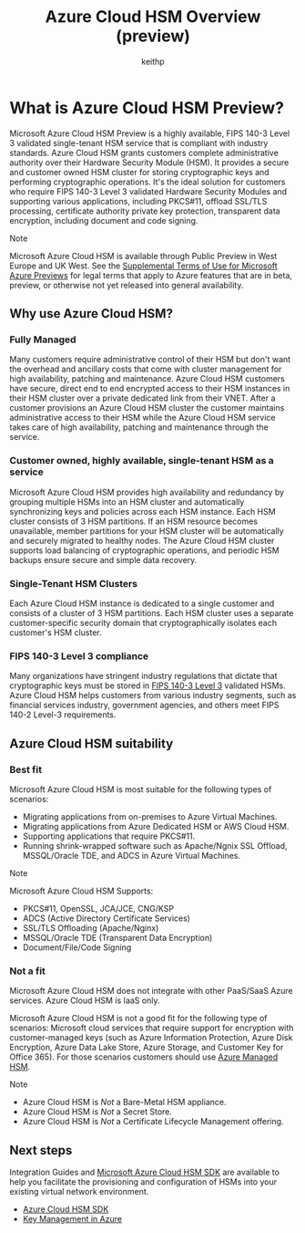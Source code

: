 ﻿---
title: Azure Cloud HSM Overview (preview)
description: Learn how Azure Cloud HSM (preview) offers cryptographic key storage within the Azure environment as a dedicated HSM service.
author: keithp
ms.service: azure-cloud-hsm
ms.topic: overview
ms.date: 03/20/2025
ms.author: keithp

#Customer Intent: As an IT Pro, decision maker I am looking for key storage capability within Azure Cloud that meets FIPS 140-3 Level 3 certification and that gives me exclusive access to a dedicated hardware security module.

#Supported Use Cases: Azure Cloud HSM provides a secure and customer owned HSM for storing cryptographic keys and performing cryptographic operations. It supports various applications, including PKCS#11, offload SSL/TLS processing, certificate authority private key protection, transparent data encryption, including document and code signing.

#Not Supported Use Cases: Azure Cloud HSM is IaaS only it does not integrate with other Azure services. Cloud HSM does not have a REST API and does not support Encryption at Rest.
---

# What is Azure Cloud HSM Preview?

Microsoft Azure Cloud HSM Preview is a highly available, FIPS 140-3 Level 3 validated single-tenant HSM service that is compliant with industry standards. Azure Cloud HSM grants customers complete administrative authority over their Hardware Security Module (HSM). It provides a secure and customer owned HSM cluster for storing cryptographic keys and performing cryptographic operations. It's the ideal solution for customers who require FIPS 140-3 Level 3 validated Hardware Security Modules and supporting various applications, including PKCS#11, offload SSL/TLS processing, certificate authority private key protection, transparent data encryption, including document and code signing.

> [!NOTE]
> Microsoft Azure Cloud HSM is available through Public Preview in West Europe and UK West. See the [Supplemental Terms of Use for Microsoft Azure Previews](https://azure.microsoft.com/support/legal/preview-supplemental-terms/) for legal terms that apply to Azure features that are in beta, preview, or otherwise not yet released into general availability.

## Why use Azure Cloud HSM?

### Fully Managed

Many customers require administrative control of their HSM but don't want the overhead and ancillary costs that come with cluster management for high availability, patching and maintenance. Azure Cloud HSM customers have secure, direct end to end encrypted access to their HSM instances in their HSM cluster over a private dedicated link from their VNET. After a customer provisions an Azure Cloud HSM cluster the customer maintains administrative access to their HSM while the Azure Cloud HSM service takes care of high availability, patching and maintenance through the service.

### Customer owned, highly available, single-tenant HSM as a service

Microsoft Azure Cloud HSM provides high availability and redundancy by grouping multiple HSMs into an HSM cluster and automatically synchronizing keys and policies across each HSM instance. Each HSM cluster consists of 3 HSM partitions. If an HSM resource becomes unavailable, member partitions for your HSM cluster will be automatically and securely migrated to healthy nodes. The Azure Cloud HSM cluster supports load balancing of cryptographic operations, and periodic HSM backups ensure secure and simple data recovery.

### Single-Tenant HSM Clusters

Each Azure Cloud HSM instance is dedicated to a single customer and consists of a cluster of 3 HSM partitions. Each HSM cluster uses a separate customer-specific security domain that cryptographically isolates each customer's HSM cluster.

### FIPS 140-3 Level 3 compliance

Many organizations have stringent industry regulations that dictate that cryptographic keys must be stored in [ FIPS 140-3 Level 3](https://csrc.nist.gov/projects/cryptographic-module-validation-program/certificate/4700) validated HSMs. Azure Cloud HSM helps customers from various industry segments, such as financial services industry, government agencies, and others meet FIPS 140-2 Level-3 requirements.

## Azure Cloud HSM suitability

### Best fit

Microsoft Azure Cloud HSM is most suitable for the following types of scenarios:

- Migrating applications from on-premises to Azure Virtual Machines.
- Migrating applications from Azure Dedicated HSM or AWS Cloud HSM.
- Supporting applications that require PKCS#11.
- Running shrink-wrapped software such as Apache/Ngnix SSL Offload, MSSQL/Oracle TDE, and ADCS in Azure Virtual Machines.

> [!NOTE]
> Microsoft Azure Cloud HSM Supports:
> 
> - PKCS#11, OpenSSL, JCA/JCE, CNG/KSP
> - ADCS (Active Directory Certificate Services)
> - SSL/TLS Offloading (Apache/Nginx)
> - MSSQL/Oracle TDE (Transparent Data Encryption)
> - Document/File/Code Signing

### Not a fit

Microsoft Azure Cloud HSM does not integrate with other PaaS/SaaS Azure services. Azure Cloud HSM is IaaS only.

Microsoft Azure Cloud HSM is not a good fit for the following type of scenarios: Microsoft cloud services that require support for encryption with customer-managed keys (such as Azure Information Protection, Azure Disk Encryption, Azure Data Lake Store, Azure Storage, and Customer Key for Office 365). For those scenarios customers should use [Azure Managed HSM](../key-vault/managed-hsm/overview.md).

> [!NOTE]
>
> - Azure Cloud HSM is *Not* a Bare-Metal HSM appliance.
> - Azure Cloud HSM is *Not* a Secret Store.
> - Azure Cloud HSM is *Not* a Certificate Lifecycle Management offering.

## Next steps

Integration Guides and [Microsoft Azure Cloud HSM SDK](https://github.com/microsoft/MicrosoftAzureCloudHSM) are available to help you facilitate the provisioning and configuration of HSMs into your existing virtual network environment.

* [Azure Cloud HSM SDK](https://github.com/microsoft/MicrosoftAzureCloudHSM)
* [Key Management in Azure](/azure/security/fundamentals/key-management)
